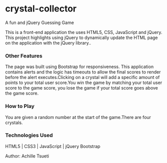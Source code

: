 # crystal-collector

A fun and jQuery Guessing Game

This is a front-end application the uses HTML5, CSS, JavaScript and jQuery. This project highlights using jQuery to dynamically update the HTML page on the application with the jQuery library..

### Other Features

The page was built using Bootstrap for responsiveness.
This application contains alerts and the logic has timeouts to allow the final scores to render before the alert executes.Clicking on a crystal will add a specific amount of points to your total user score.You win the game by matching your total user score to the game score, you lose the game if your total score goes above the game score.

### How to Play

You are given a random number at the start of the game.There are four crystals.

### Technologies Used

HTML5 | CSS3 | JavaScript | jQuery
Bootstrap

Author: Achille Tsueti
